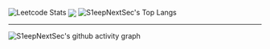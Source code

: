 ![Leetcode Stats](https://leetcard.jacoblin.cool/nurtibbar?site=cn&ext=activity)
<img align="center" src="https://skillicons.dev/icons?i={C++,java,javascript,Spring Framework,react}&theme=light" />
![S1eepNextSec's Top Langs](https://github-readme-stats.vercel.app/api/top-langs/?username=S1eepNextSec&langs_count=5)
****
![S1eepNextSec's github activity graph](https://github-readme-activity-graph.vercel.app/graph?username=S1eepNextSec&theme=react-dark)
